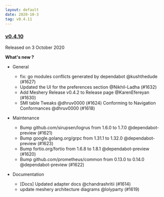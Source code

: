 ```yaml
---
layout: default
date: 2020-10-3
tag: v0.4.11
---
```


### [v0.4.10](https://github.com/layer5io/meshery/releases/tag/v0.4.10)

Released on 3 October 2020

**What's new ?**

- General

  - fix: go modules conflicts generated by dependabot @kushthedude (#1627)
  - Updated the UI for the preferences section @Nikhil-Ladha (#1632)
  - Add Meshery Release v0.4.2 to Release page @KarenEfereyan (#1630)
  - SMI table Tweaks @dhruv0000 (#1624)
    Conforming to Navigation Conformances @dhruv0000 (#1618)

- Maintenance

  - Bump github.com/sirupsen/logrus from 1.6.0 to 1.7.0 @dependabot-preview (#1621)
  - Bump google.golang.org/grpc from 1.31.1 to 1.32.0 @dependabot-preview (#1623)
  - Bump fortio.org/fortio from 1.6.8 to 1.8.1 @dependabot-preview (#1620)
  - Bump github.com/prometheus/common from 0.13.0 to 0.14.0 @dependabot-preview (#1622)

- Documentation

  - [Docs] Updated adapter docs @chandrashritii (#1614)
  - update meshery architecture diagrams @lolyparty (#1619)

